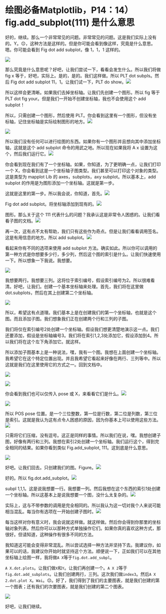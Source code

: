 # 绘图必备Matplotlib，P14：14）fig.add_subplot(111) 是什么意思 

好的，继续。那么一个非常常见的问题。非常常见的问题。这是我们实际上没有的。Y。😔，这种方法是这样的。但是你可能会看到像这样，究竟是什么意思。嗯。你可能会看到 Fig dot add subplot，像 1，1，1 这样的。

![](img/5f2ab3c17c0f8a480827c5087baec5a2_1.png)

那么究竟是什么意思呢？好吧，让我们尝试一下，看看会发生什么。所以我们将做 fig x 等于，好吧，实际上。是的，是的。我们这样做。所以 PLT dot subpls。然后 Fig dot add subplot 11，1。让我们试一下，PLT do show。![](img/5f2ab3c17c0f8a480827c5087baec5a2_3.png)

所以这样会更清晰。如果我们去掉坐标轴。让我们先创建一个图形。所以 fig 等于 PLT dot fig your。但是我们一开始不创建坐标轴，我也不会使用这个 add subplot！[](img/5f2ab3c17c0f8a480827c5087baec5a2_5.png)

所以，只需创建一个图形，然后使用 PLT。你会看到这里有一个图形，但没有坐标轴，记住坐标轴是实际绘制图形的地方。![](img/5f2ab3c17c0f8a480827c5087baec5a2_7.png)

![](img/5f2ab3c17c0f8a480827c5087baec5a2_8.png)

所以我们没有任何可以进行绘图的东西。如果你有一个图形并且想向其中添加坐标轴，这就是这个 add subplot 命令的用武之地。所以现在如果我将 A x 设置为这个，然后我们运行它。![](img/5f2ab3c17c0f8a480827c5087baec5a2_10.png)

你会看到现在我们有了一个坐标轴。如果，你知道，为了更明确一点，让我们打印一个 X，你会看到这是一个坐标轴子图类型。我们甚至可以打印这个对象的类型。这是类型为 mapplot Lib 的 axes，subplots，axy subplot。所以基本上，add subplot 的作用是为图形添加一个坐标轴。这就是第一步。

这就是这里的第一步。所以我会说，你知道，首先。![](img/5f2ab3c17c0f8a480827c5087baec5a2_12.png)

Fig dot add subplot。将坐标轴添加到现有的。![](img/5f2ab3c17c0f8a480827c5087baec5a2_14.png)

图形。那么关于这个 111 代表什么的问题？我承认这是非常令人困惑的。让我们看看子图的文档。![](img/5f2ab3c17c0f8a480827c5087baec5a2_16.png)

再一次，这有点不太有帮助，我们只有这些作为奇点。但是让我们看看调用签名。这是有用信息的地方。所以 add subplot。![](img/5f2ab3c17c0f8a480827c5087baec5a2_18.png)

看起来你有不同的选项来使用 add subplot 方法。确实如此。所以你可以调用的第一种方式是你想要多少行，多少列，然后这个图的索引是什么。让我们快速使用一下。所以想象一下我说。我想要。

![](img/5f2ab3c17c0f8a480827c5087baec5a2_20.png)

我想要两行。我想要三列。这将位于索引编号，假设索引编号为2。所以很难看清。好吧，让我们。创建一个基本坐标轴来处理。首先，我们将在这里做 dot.subplots，然后在其上创建第二个坐标轴。

![](img/5f2ab3c17c0f8a480827c5087baec5a2_22.png)

所以，希望这有点道理。我们基本上是在创建我们的第一个坐标轴，也就是这个图。而且添加子图。我们想象我们正在创建两个行和三列的子图。

我们将仅在索引编号2处创建一个坐标轴。假设我们想更清楚地演示这一点。我们还要添加，假设是坐标轴编号3。我们将在索引1,2,3处添加它，假设添加到4。所以我们将在这个左下角添加它。就这样。

所以添加子图基本上是一种说法，嘿，我有一个图。我想在上面创建一个坐标轴。我希望它在这个特定位置出现。并且我希望它看起来好像在两行、三列等中。所以这就是我们在这里使用它的方式之一。回到文档中。

![](img/5f2ab3c17c0f8a480827c5087baec5a2_24.png)

![](img/5f2ab3c17c0f8a480827c5087baec5a2_25.png)

你会看到我们也可以仅传入 pose 或 X，来看看它们是什么。![](img/5f2ab3c17c0f8a480827c5087baec5a2_27.png)

![](img/5f2ab3c17c0f8a480827c5087baec5a2_28.png)

所以 POS pose 位置。是一个三位整数，第一位是行数，第二位是列数，第三位是索引。这就是我认为这有点令人困惑的原因，因为你基本上可以使用这些方法。![](img/5f2ab3c17c0f8a480827c5087baec5a2_30.png)

只需将它们压缩，没有逗号。这正是同样的事情。所以我们在说，嘿。我想创建子图，好像有两行和三列。我想在索引2处创建一个坐标轴。我们运行这个，得到完全相同的结果。如果你看到类似 Fig.add_subplot, 111。这到底是什么意思。

![](img/5f2ab3c17c0f8a480827c5087baec5a2_32.png)

好吧。让我们回去。只创建我们的图。Figure。![](img/5f2ab3c17c0f8a480827c5087baec5a2_34.png)

好的。所以 fig.dot.add_subplot。![](img/5f2ab3c17c0f8a480827c5087baec5a2_36.png)

subpl 1,1,1。这是说我想要一行。我想要一列。然后我想在这个东西的索引1处创建一个坐标轴。所以这基本上是说我想要一个图，没什么太复杂的。![](img/5f2ab3c17c0f8a480827c5087baec5a2_38.png)

实际上，这与不带参数的调用是完全相同的。所以我认为这一切对我个人来说可能相当混乱。每当你有选项在一开始创建子图时。![](img/5f2ab3c17c0f8a480827c5087baec5a2_40.png)

每当这样对你有意义时，我会说就这样做。就这样做。然后你会得到你那里的坐标轴对象列表。然后你可以以那种方式单独操作它们。如果你真的喜欢这种方式，那很好。但请知道，这种操作有很多不同的方法。

我知道这可能会变得非常混乱。所以尝试选择一种方法并坚持下去。我建议你，如果可以的话，我建议你开始时就坚持这个方法。顺便说一下，正如我们可以在其他坐标轴上绘图一样，我将做`A X`等于`fig.dot.add_subpl`。

`A X.dot.plots`。让我们做`X`和`Y`。让我们再创建一个。`A X 2`等于`fig.dot.add_subplots`。让我们创建两行，三列。这次我们做`index3`。然后`A X 2.dot.plot X`。`Wai`。😔。好了，我们得到了我们的主要图表，就是我们创建的第一个图表；还有我们的次要图表，就是我们创建的第二个图表。

![](img/5f2ab3c17c0f8a480827c5087baec5a2_42.png)

好吧，让我们继续。
